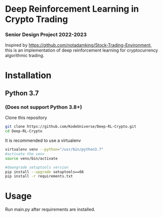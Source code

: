 # Deep Reinforcement Learning in Crypto Trading
### Senior Design Project 2022-2023
Inspired by https://github.com/notadamking/Stock-Trading-Environment, this is an implementation of deep reinforcement learning for cryptocurrency algorithmic trading.

# Installation

## Python 3.7
### (Does not support Python 3.8+)

Clone this repository

```BASH
git clone https://github.com/KodeUniverse/Deep-RL-Crypto.git
cd Deep-RL-Crypto
```

It is recommended to use a virtualenv
```BASH
virtualenv venv --python="/usr/bin/python3.7"
#activate the venv
source venv/bin/activate

#downgrade setuptools version
pip install --upgrade setuptools==66
pip install -r requirements.txt
```

# Usage

Run main.py after requirements are installed.

